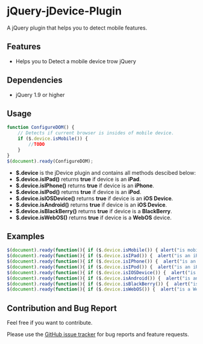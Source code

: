jQuery-jDevice-Plugin
=====================

A jQuery plugin that helps you to detect mobile features.

Features
--------
* Helps you to Detect a mobile device trow jQuery

Dependencies
--------

* jQuery 1.9 or higher

Usage
--------
``` js
function ConfigureDOM() {
	// Detects if current browser is insides of mobile device.
	if ($.device.isMobile()) {
		//TODO
	}
}
$(document).ready(ConfigureDOM);
``` 
 - **$.device** is the jDevice plugin and contains all methods descibed below:
 - **$.device.isIPad()** returns **true** if device is an **iPad**.
 - **$.device.isIPhone()** returns **true** if device is an **iPhone**.
 - **$.device.isIPod()** returns **true** if device is an **iPod**.
 - **$.device.isIOSDevice()** returns **true** if device is an **iOS Device**.
 - **$.device.isAndroid()** returns **true** if device is an **iOS Device**.
 - **$.device.isBlackBerry()** returns **true** if device is a **BlackBerry**.
 - **$.device.isWebOS()** returns **true** if device is a **WebOS** device.
 
Examples
--------
``` js
$(document).ready(function(){ if ($.device.isMobile()) { alert("is mobile"); } });
$(document).ready(function(){ if ($.device.isIPad()) {  alert("is an iPad"); } });
$(document).ready(function(){ if ($.device.isIPhone()) {  alert("is an iPhone"); } });
$(document).ready(function(){ if ($.device.isIPod()) {  alert("is an iPod"); });
$(document).ready(function(){ if ($.device.isIOSDevice()) {  alert("is an iOS device"); } });
$(document).ready(function(){ if ($.device.isAndroid()) {  alert("is an Android"); } });
$(document).ready(function(){ if ($.device.isBlackBerry()) {  alert("is a BlackBerry"); } });
$(document).ready(function(){ if ($.device.isWebOS()) {  alert("is a WebOS device"); } });
```

Contribution and Bug Report
--------
Feel free if you want to contribute. 

Please use the [GitHub issue tracker](https://github.com/creaworlds/jQuery-jDevice-Plugin/issues) for bug
reports and feature requests.